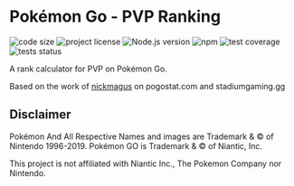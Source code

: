 # Pokémon Go - PVP Ranking

![code size](https://img.shields.io/github/languages/code-size/pedrosancao/pokemon-go-pvp-rank)
![project license](https://img.shields.io/github/license/pedrosancao/pokemon-go-pvp-rank)
![Node.js version](https://img.shields.io/badge/node->%3D13.2.0-blue)
![npm](https://img.shields.io/npm/v/pokemon-go-pvp-rank)
![test coverage](https://img.shields.io/codecov/c/github/pedrosancao/pokemon-go-pvp-rank)
![tests status](https://img.shields.io/github/workflow/status/pedrosancao/pokemon-go-pvp-rank/yarn?label=tests)

A rank calculator for PVP on Pokémon Go.

Based on the work of [nickmagus][pogostat-reddit] on pogostat.com and stadiumgaming.gg

## Disclaimer

Pokémon And All Respective Names and images are Trademark & © of Nintendo 1996-2019. Pokémon GO is Trademark & © of Niantic, Inc.

This project is not affiliated with Niantic Inc., The Pokemon Company nor Nintendo.

[pogostat-reddit]: https://www.reddit.com/r/TheSilphRoad/comments/bwtsqg/pvp_iv_rank_calculator/
[nickmagus]: https://www.reddit.com/user/nickmagus/
